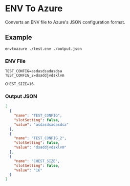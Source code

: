 # ENV To Azure
Converts an ENV file to Azure's JSON configuration format.

## Example
```commandline
envtoazure ./test.env ./output.json
```
### ENV File
```dotenv
TEST_CONFIG=asdasdsadasdsa
TEST_CONFIG_2=dsaddjvdsklvm

CHEST_SIZE=16
```
### Output JSON
```json
[
  {
    "name": "TEST_CONFIG",
    "slotSetting": false,
    "value": "asdasdsadasdsa"
  },
  {
    "name": "TEST_CONFIG_2",
    "slotSetting": false,
    "value": "dsaddjvdsklvm"
  },
  {
    "name": "CHEST_SIZE",
    "slotSetting": false,
    "value": "16"
  }
]
```